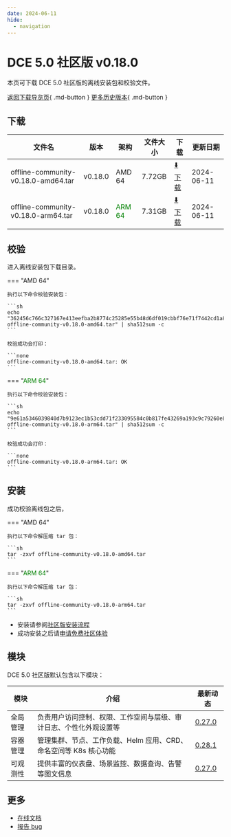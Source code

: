```yaml
---
date: 2024-06-11
hide:
  - navigation
---
```


# DCE 5.0 社区版 v0.18.0

本页可下载 DCE 5.0 社区版的离线安装包和校验文件。

[返回下载导览页](../index.md){ .md-button } [更多历史版本](./dce5-installer-history.md){ .md-button }

## 下载

| 文件名                      | 版本    | 架构 | 文件大小 | 下载                                           | 更新日期   |
| ----------------------------- | ------- | -------- | ---------------------------------------------- | ---------- | ----------------------------- |
| offline-community-v0.18.0-amd64.tar | v0.18.0 | AMD 64 | 7.72GB | [:arrow_down: 下载](https://qiniu-download-public.daocloud.io/DaoCloud_Enterprise/dce5/offline-community-v0.18.0-amd64.tar) | 2024-06-11 |
| offline-community-v0.18.0-arm64.tar | v0.18.0 | <font color="green">ARM 64</font> | 7.31GB | [:arrow_down: 下载](https://qiniu-download-public.daocloud.io/DaoCloud_Enterprise/dce5/offline-community-v0.18.0-arm64.tar) | 2024-06-11 |

## 校验

进入离线安装包下载目录。

=== "AMD 64"

    执行以下命令校验安装包：

    ```sh
    echo "362456c766c327167e413eefba2b8774c25285e55b48d6df019cbbf76e71f7442cd1a8b01a9e309bc31cad0f70f287a2f73b8aed2750797cad29e0ea545f2e47  offline-community-v0.18.0-amd64.tar" | sha512sum -c
    ```

    校验成功会打印：

    ```none
    offline-community-v0.18.0-amd64.tar: OK
    ```

=== "<font color="green">ARM 64</font>"

    执行以下命令校验安装包：

    ```sh
    echo "9e61a5346039840d7b9123ec1b53cdd71f233095584c0b817fe43269a193c9c79260e861924660eb71482917830b6f19a754e2e1350414278cfbe302126c8036  offline-community-v0.18.0-arm64.tar" | sha512sum -c
    ```

    校验成功会打印：

    ```none
    offline-community-v0.18.0-arm64.tar: OK
    ```

## 安装

成功校验离线包之后，

=== "AMD 64"

    执行以下命令解压缩 tar 包：

    ```sh
    tar -zxvf offline-community-v0.18.0-amd64.tar
    ```

=== "<font color="green">ARM 64</font>"

    执行以下命令解压缩 tar 包：

    ```sh
    tar -zxvf offline-community-v0.18.0-arm64.tar
    ```

- 安装请参阅[社区版安装流程](../../install/community/k8s/online.md#_2)
- 成功安装之后请[申请免费社区体验](../../dce/license0.md)

## 模块

DCE 5.0 社区版默认包含以下模块：

| 模块     | 介绍                                                              | 最新动态                                                   |
| -------- | ----------------------------------------------------------------- | ---------------------------------------------------------- |
| 全局管理 | 负责用户访问控制、权限、工作空间与层级、审计日志、个性化外观设置等      | [0.27.0](../../ghippo/intro/release-notes.md#0270) |
| 容器管理 | 管理集群、节点、工作负载、Helm 应用、CRD、命名空间等 K8s 核心功能 | [0.28.1](../../kpanda/intro/release-notes.md#0281) |
| 可观测性 | 提供丰富的仪表盘、场景监控、数据查询、告警等图文信息              | [0.27.0](../../insight/intro/releasenote.md#0270)  |

## 更多

- [在线文档](../../dce/index.md)
- [报告 bug](https://github.com/DaoCloud/DaoCloud-docs/issues)
